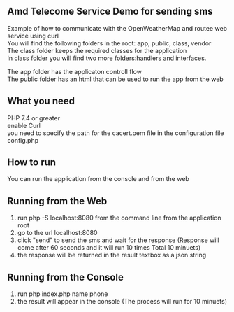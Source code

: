 Amd Telecome Service Demo for sending sms
-------------------------------------------
Example of how to communicate with the OpenWeatherMap and routee web service using curl  
You will find the following folders in the root: app, public, class, vendor  
The class folder keeps the required classes for the application  
In class folder you will find two more folders:handlers and interfaces.  

The app folder has the applicaton controll flow  
The public folder has an html that can be used to run the app from the web  

What you need
-------------------------------------------
PHP 7.4 or greater   
enable Curl   
you need to specify the path for the cacert.pem file in the configuration file config.php  

How to run   
-------------------------------------------
You can run the application from the console and from the web  

Running from the Web  
-------------------------------------------
1. run php -S localhost:8080 from the command line from the application root  
2. go to the url localhost:8080  
3. click "send" to send the sms and wait for the response (Response will come after 60 seconds and it will run 10 times Total 10 minuets)  
4. the response will be returned in the result textbox as a json string    

Running from the Console  
-------------------------------------------   
1. run php index.php name phone  
2. the result will appear in the console (The process will run for 10 minuets)  

